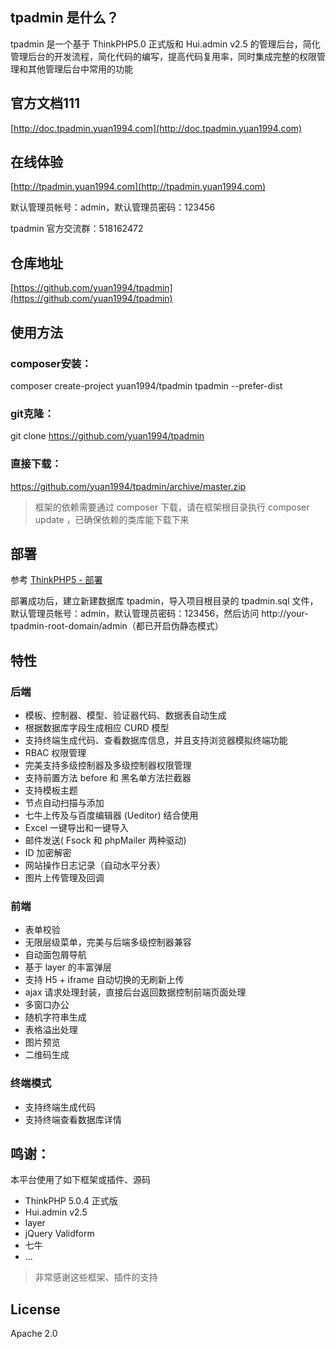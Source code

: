 ## tpadmin 是什么？
tpadmin 是一个基于 ThinkPHP5.0 正式版和 Hui.admin v2.5 的管理后台，简化管理后台的开发流程，简化代码的编写，提高代码复用率，同时集成完整的权限管理和其他管理后台中常用的功能

## 官方文档111
[http://doc.tpadmin.yuan1994.com](http://doc.tpadmin.yuan1994.com)

## 在线体验
[http://tpadmin.yuan1994.com](http://tpadmin.yuan1994.com) 

默认管理员帐号：admin，默认管理员密码：123456

tpadmin 官方交流群：518162472

## 仓库地址
[https://github.com/yuan1994/tpadmin](https://github.com/yuan1994/tpadmin)

## 使用方法

### composer安装：
composer create-project yuan1994/tpadmin tpadmin  --prefer-dist

### git克隆：
git clone https://github.com/yuan1994/tpadmin
### 直接下载：
https://github.com/yuan1994/tpadmin/archive/master.zip
> 框架的依赖需要通过 composer 下载，请在框架根目录执行 composer update ，已确保依赖的类库能下载下来

## 部署
参考 [ThinkPHP5 - 部署](http://www.kancloud.cn/manual/thinkphp5/129745)

部署成功后，建立新建数据库 tpadmin，导入项目根目录的 tpadmin.sql 文件，默认管理员帐号：admin，默认管理员密码：123456，然后访问 http://your-tpadmin-root-domain/admin（都已开启伪静态模式）

## 特性
### 后端
* 模板、控制器、模型、验证器代码、数据表自动生成
* 根据数据库字段生成相应 CURD 模型
* 支持终端生成代码、查看数据库信息，并且支持浏览器模拟终端功能
* RBAC 权限管理
* 完美支持多级控制器及多级控制器权限管理
* 支持前置方法 before 和 黑名单方法拦截器
* 支持模板主题
* 节点自动扫描与添加
* 七牛上传及与百度编辑器 (Ueditor) 结合使用
* Excel 一键导出和一键导入
* 邮件发送( Fsock 和 phpMailer 两种驱动)
* ID 加密解密
* 网站操作日志记录（自动水平分表）
* 图片上传管理及回调

### 前端
* 表单校验
* 无限层级菜单，完美与后端多级控制器兼容
* 自动面包屑导航
* 基于 layer 的丰富弹层
* 支持 H5 + iframe 自动切换的无刷新上传
* ajax 请求处理封装，直接后台返回数据控制前端页面处理
* 多窗口办公
* 随机字符串生成
* 表格溢出处理
* 图片预览
* 二维码生成

### 终端模式
* 支持终端生成代码
* 支持终端查看数据库详情

## 鸣谢：
本平台使用了如下框架或插件、源码
* ThinkPHP 5.0.4 正式版
* Hui.admin v2.5 
* layer
* jQuery Validform
* 七牛
* ...

>非常感谢这些框架、插件的支持

## License
Apache 2.0